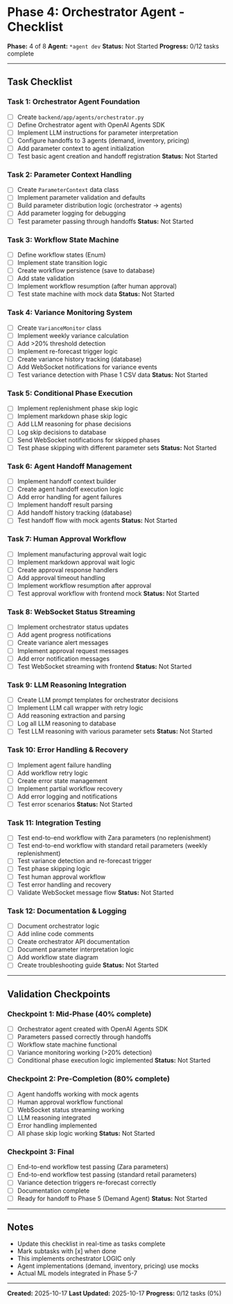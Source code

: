# Phase 4: Orchestrator Agent - Checklist

**Phase:** 4 of 8
**Agent:** `*agent dev`
**Status:** Not Started
**Progress:** 0/12 tasks complete

---

## Task Checklist

### Task 1: Orchestrator Agent Foundation
- [ ] Create `backend/app/agents/orchestrator.py`
- [ ] Define Orchestrator agent with OpenAI Agents SDK
- [ ] Implement LLM instructions for parameter interpretation
- [ ] Configure handoffs to 3 agents (demand, inventory, pricing)
- [ ] Add parameter context to agent initialization
- [ ] Test basic agent creation and handoff registration
**Status:** Not Started

### Task 2: Parameter Context Handling
- [ ] Create `ParameterContext` data class
- [ ] Implement parameter validation and defaults
- [ ] Build parameter distribution logic (orchestrator → agents)
- [ ] Add parameter logging for debugging
- [ ] Test parameter passing through handoffs
**Status:** Not Started

### Task 3: Workflow State Machine
- [ ] Define workflow states (Enum)
- [ ] Implement state transition logic
- [ ] Create workflow persistence (save to database)
- [ ] Add state validation
- [ ] Implement workflow resumption (after human approval)
- [ ] Test state machine with mock data
**Status:** Not Started

### Task 4: Variance Monitoring System
- [ ] Create `VarianceMonitor` class
- [ ] Implement weekly variance calculation
- [ ] Add >20% threshold detection
- [ ] Implement re-forecast trigger logic
- [ ] Create variance history tracking (database)
- [ ] Add WebSocket notifications for variance events
- [ ] Test variance detection with Phase 1 CSV data
**Status:** Not Started

### Task 5: Conditional Phase Execution
- [ ] Implement replenishment phase skip logic
- [ ] Implement markdown phase skip logic
- [ ] Add LLM reasoning for phase decisions
- [ ] Log skip decisions to database
- [ ] Send WebSocket notifications for skipped phases
- [ ] Test phase skipping with different parameter sets
**Status:** Not Started

### Task 6: Agent Handoff Management
- [ ] Implement handoff context builder
- [ ] Create agent handoff execution logic
- [ ] Add error handling for agent failures
- [ ] Implement handoff result parsing
- [ ] Add handoff history tracking (database)
- [ ] Test handoff flow with mock agents
**Status:** Not Started

### Task 7: Human Approval Workflow
- [ ] Implement manufacturing approval wait logic
- [ ] Implement markdown approval wait logic
- [ ] Create approval response handlers
- [ ] Add approval timeout handling
- [ ] Implement workflow resumption after approval
- [ ] Test approval workflow with frontend mock
**Status:** Not Started

### Task 8: WebSocket Status Streaming
- [ ] Implement orchestrator status updates
- [ ] Add agent progress notifications
- [ ] Create variance alert messages
- [ ] Implement approval request messages
- [ ] Add error notification messages
- [ ] Test WebSocket streaming with frontend
**Status:** Not Started

### Task 9: LLM Reasoning Integration
- [ ] Create LLM prompt templates for orchestrator decisions
- [ ] Implement LLM call wrapper with retry logic
- [ ] Add reasoning extraction and parsing
- [ ] Log all LLM reasoning to database
- [ ] Test LLM reasoning with various parameter sets
**Status:** Not Started

### Task 10: Error Handling & Recovery
- [ ] Implement agent failure handling
- [ ] Add workflow retry logic
- [ ] Create error state management
- [ ] Implement partial workflow recovery
- [ ] Add error logging and notifications
- [ ] Test error scenarios
**Status:** Not Started

### Task 11: Integration Testing
- [ ] Test end-to-end workflow with Zara parameters (no replenishment)
- [ ] Test end-to-end workflow with standard retail parameters (weekly replenishment)
- [ ] Test variance detection and re-forecast trigger
- [ ] Test phase skipping logic
- [ ] Test human approval workflow
- [ ] Test error handling and recovery
- [ ] Validate WebSocket message flow
**Status:** Not Started

### Task 12: Documentation & Logging
- [ ] Document orchestrator logic
- [ ] Add inline code comments
- [ ] Create orchestrator API documentation
- [ ] Document parameter interpretation logic
- [ ] Add workflow state diagram
- [ ] Create troubleshooting guide
**Status:** Not Started

---

## Validation Checkpoints

### Checkpoint 1: Mid-Phase (40% complete)
- [ ] Orchestrator agent created with OpenAI Agents SDK
- [ ] Parameters passed correctly through handoffs
- [ ] Workflow state machine functional
- [ ] Variance monitoring working (>20% detection)
- [ ] Conditional phase execution logic implemented
**Status:** Not Started

### Checkpoint 2: Pre-Completion (80% complete)
- [ ] Agent handoffs working with mock agents
- [ ] Human approval workflow functional
- [ ] WebSocket status streaming working
- [ ] LLM reasoning integrated
- [ ] Error handling implemented
- [ ] All phase skip logic working
**Status:** Not Started

### Checkpoint 3: Final
- [ ] End-to-end workflow test passing (Zara parameters)
- [ ] End-to-end workflow test passing (standard retail parameters)
- [ ] Variance detection triggers re-forecast correctly
- [ ] Documentation complete
- [ ] Ready for handoff to Phase 5 (Demand Agent)
**Status:** Not Started

---

## Notes

- Update this checklist in real-time as tasks complete
- Mark subtasks with [x] when done
- This implements orchestrator LOGIC only
- Agent implementations (demand, inventory, pricing) use mocks
- Actual ML models integrated in Phase 5-7

---

**Created:** 2025-10-17
**Last Updated:** 2025-10-17
**Progress:** 0/12 tasks (0%)
